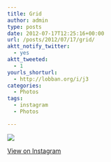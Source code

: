 ```yaml
---
title: Grid
author: admin
type: posts
date: 2012-07-17T12:25:16+00:00
url: /posts/2012/07/17/grid/
aktt_notify_twitter:
  - yes
aktt_tweeted:
  - 1
yourls_shorturl:
  - http://lobban.org/i/j3
categories:
  - Photos
tags:
  - instagram
  - Photos

---
```

![][1]

[View on Instagram][2]

 [1]: http://lobban.org/wp-content/uploads/HLIC/1291c1894c5fbe1010928432cd0de8cd.jpg
 [2]: http://instagr.am/p/NLpAxhKlkN/